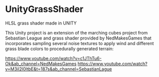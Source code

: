 # UnityGrassShader
HLSL grass shader made in UNITY


This Unity project is an extension of the marching cubes project from Sebastian League and grass shader provided by NedMakesGames that incorporates sampling several noise textures to apply wind and different grass blade colors to procedurally generated terrain:

https://www.youtube.com/watch?v=c1JThTu6-Ok&ab_channel=NedMakesGames
https://www.youtube.com/watch?v=M3iI2l0ltbE&t=187s&ab_channel=SebastianLague
